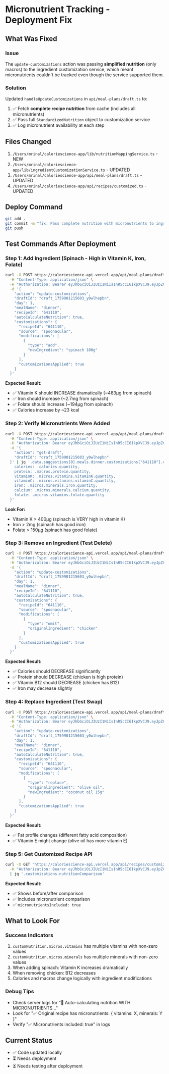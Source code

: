 # Micronutrient Tracking - Deployment Fix

## What Was Fixed

### Issue
The `update-customizations` action was passing **simplified nutrition** (only macros) to the ingredient customization service, which meant micronutrients couldn't be tracked even though the service supported them.

### Solution
Updated `handleUpdateCustomizations` in `api/meal-plans/draft.ts` to:
1. ✅ Fetch **complete recipe nutrition** from cache (includes all micronutrients)
2. ✅ Pass full `StandardizedNutrition` object to customization service
3. ✅ Log micronutrient availability at each step

## Files Changed

1. `/Users/mrinal/caloriescience-app/lib/nutritionMappingService.ts` - NEW
2. `/Users/mrinal/caloriescience-app/lib/ingredientCustomizationService.ts` - UPDATED
3. `/Users/mrinal/caloriescience-app/api/meal-plans/draft.ts` - UPDATED
4. `/Users/mrinal/caloriescience-app/api/recipes/customized.ts` - UPDATED

## Deploy Command

```bash
git add .
git commit -m "fix: Pass complete nutrition with micronutrients to ingredient customization service"
git push
```

## Test Commands After Deployment

### Step 1: Add Ingredient (Spinach - High in Vitamin K, Iron, Folate)

```bash
curl -X POST https://caloriescience-api.vercel.app/api/meal-plans/draft \
  -H "Content-Type: application/json" \
  -H "Authorization: Bearer eyJhbGciOiJIUzI1NiIsInR5cCI6IkpXVCJ9.eyJpZCI6ImZjZjg4ZTQ0LWRiOTctNDk0ZC05YTQ5LThjYzkxZTcxNjczNCIsImVtYWlsIjoibXJpbmFsQGNhbG9yaWVzY2llbmNlLmFpIiwicm9sZSI6Im51dHJpdGlvbmlzdCIsImlhdCI6MTc1OTkwMDcxMywiZXhwIjoxNzYwNTA1NTEzfQ.iRjDibSvaVEmgEsAR7ctW0Ee7Gs5bPKlzARzg9Ou3KU" \
  -d '{
    "action": "update-customizations",
    "draftId": "draft_1759901215603_y0wlhepbn",
    "day": 1,
    "mealName": "dinner",
    "recipeId": "641110",
    "autoCalculateNutrition": true,
    "customizations": {
      "recipeId": "641110",
      "source": "spoonacular",
      "modifications": [
        {
          "type": "add",
          "newIngredient": "spinach 100g"
        }
      ],
      "customizationsApplied": true
    }
  }'
```

**Expected Result:**
- ✅ Vitamin K should INCREASE dramatically (~483µg from spinach)
- ✅ Iron should increase (~2.7mg from spinach)
- ✅ Folate should increase (~194µg from spinach)
- ✅ Calories increase by ~23 kcal

### Step 2: Verify Micronutrients Were Added

```bash
curl -X POST https://caloriescience-api.vercel.app/api/meal-plans/draft \
  -H "Content-Type: application/json" \
  -H "Authorization: Bearer eyJhbGciOiJIUzI1NiIsInR5cCI6IkpXVCJ9.eyJpZCI6ImZjZjg4ZTQ0LWRiOTctNDk0ZC05YTQ5LThjYzkxZTcxNjczNCIsImVtYWlsIjoibXJpbmFsQGNhbG9yaWVzY2llbmNlLmFpIiwicm9sZSI6Im51dHJpdGlvbmlzdCIsImlhdCI6MTc1OTkwMDcxMywiZXhwIjoxNzYwNTA1NTEzfQ.iRjDibSvaVEmgEsAR7ctW0Ee7Gs5bPKlzARzg9Ou3KU" \
  -d '{
    "action": "get-draft",
    "draftId": "draft_1759901215603_y0wlhepbn"
  }' | jq '.data.suggestions[0].meals.dinner.customizations["641110"].customNutrition | {
    calories: .calories.quantity,
    protein: .macros.protein.quantity,
    vitaminK: .micros.vitamins.vitaminK.quantity,
    vitaminC: .micros.vitamins.vitaminC.quantity,
    iron: .micros.minerals.iron.quantity,
    calcium: .micros.minerals.calcium.quantity,
    folate: .micros.vitamins.folate.quantity
  }'
```

**Look For:**
- Vitamin K > 400µg (spinach is VERY high in vitamin K)
- Iron > 2mg (spinach has good iron)
- Folate > 150µg (spinach has good folate)

### Step 3: Remove an Ingredient (Test Delete)

```bash
curl -X POST https://caloriescience-api.vercel.app/api/meal-plans/draft \
  -H "Content-Type: application/json" \
  -H "Authorization: Bearer eyJhbGciOiJIUzI1NiIsInR5cCI6IkpXVCJ9.eyJpZCI6ImZjZjg4ZTQ0LWRiOTctNDk0ZC05YTQ5LThjYzkxZTcxNjczNCIsImVtYWlsIjoibXJpbmFsQGNhbG9yaWVzY2llbmNlLmFpIiwicm9sZSI6Im51dHJpdGlvbmlzdCIsImlhdCI6MTc1OTkwMDcxMywiZXhwIjoxNzYwNTA1NTEzfQ.iRjDibSvaVEmgEsAR7ctW0Ee7Gs5bPKlzARzg9Ou3KU" \
  -d '{
    "action": "update-customizations",
    "draftId": "draft_1759901215603_y0wlhepbn",
    "day": 1,
    "mealName": "dinner",
    "recipeId": "641110",
    "autoCalculateNutrition": true,
    "customizations": {
      "recipeId": "641110",
      "source": "spoonacular",
      "modifications": [
        {
          "type": "omit",
          "originalIngredient": "chicken"
        }
      ],
      "customizationsApplied": true
    }
  }'
```

**Expected Result:**
- ✅ Calories should DECREASE significantly
- ✅ Protein should DECREASE (chicken is high protein)
- ✅ Vitamin B12 should DECREASE (chicken has B12)
- ✅ Iron may decrease slightly

### Step 4: Replace Ingredient (Test Swap)

```bash
curl -X POST https://caloriescience-api.vercel.app/api/meal-plans/draft \
  -H "Content-Type: application/json" \
  -H "Authorization: Bearer eyJhbGciOiJIUzI1NiIsInR5cCI6IkpXVCJ9.eyJpZCI6ImZjZjg4ZTQ0LWRiOTctNDk0ZC05YTQ5LThjYzkxZTcxNjczNCIsImVtYWlsIjoibXJpbmFsQGNhbG9yaWVzY2llbmNlLmFpIiwicm9sZSI6Im51dHJpdGlvbmlzdCIsImlhdCI6MTc1OTkwMDcxMywiZXhwIjoxNzYwNTA1NTEzfQ.iRjDibSvaVEmgEsAR7ctW0Ee7Gs5bPKlzARzg9Ou3KU" \
  -d '{
    "action": "update-customizations",
    "draftId": "draft_1759901215603_y0wlhepbn",
    "day": 1,
    "mealName": "dinner",
    "recipeId": "641110",
    "autoCalculateNutrition": true,
    "customizations": {
      "recipeId": "641110",
      "source": "spoonacular",
      "modifications": [
        {
          "type": "replace",
          "originalIngredient": "olive oil",
          "newIngredient": "coconut oil 15g"
        }
      ],
      "customizationsApplied": true
    }
  }'
```

**Expected Result:**
- ✅ Fat profile changes (different fatty acid composition)
- ✅ Vitamin E might change (olive oil has more vitamin E)

### Step 5: Get Customized Recipe API

```bash
curl -X GET "https://caloriescience-api.vercel.app/api/recipes/customized?recipeId=641110&draftId=draft_1759901215603_y0wlhepbn&day=1&mealName=dinner" \
  -H "Authorization: Bearer eyJhbGciOiJIUzI1NiIsInR5cCI6IkpXVCJ9.eyJpZCI6ImZjZjg4ZTQ0LWRiOTctNDk0ZC05YTQ5LThjYzkxZTcxNjczNCIsImVtYWlsIjoibXJpbmFsQGNhbG9yaWVzY2llbmNlLmFpIiwicm9sZSI6Im51dHJpdGlvbmlzdCIsImlhdCI6MTc1OTkwMDcxMywiZXhwIjoxNzYwNTA1NTEzfQ.iRjDibSvaVEmgEsAR7ctW0Ee7Gs5bPKlzARzg9Ou3KU" \
  | jq '.customizations.nutritionComparison'
```

**Expected Result:**
- ✅ Shows before/after comparison
- ✅ Includes micronutrient comparison
- ✅ `micronutrientsIncluded: true`

## What to Look For

### Success Indicators
1. `customNutrition.micros.vitamins` has multiple vitamins with non-zero values
2. `customNutrition.micros.minerals` has multiple minerals with non-zero values
3. When adding spinach: Vitamin K increases dramatically
4. When removing chicken: B12 decreases
5. Calories and macros change logically with ingredient modifications

### Debug Tips
- Check server logs for "🤖 Auto-calculating nutrition WITH MICRONUTRIENTS..."
- Look for "✅ Original recipe has micronutrients: { vitamins: X, minerals: Y }"
- Verify "✅ Micronutrients included: true" in logs

## Current Status

- ✅ Code updated locally
- ⏳ Needs deployment
- ⏳ Needs testing after deployment

